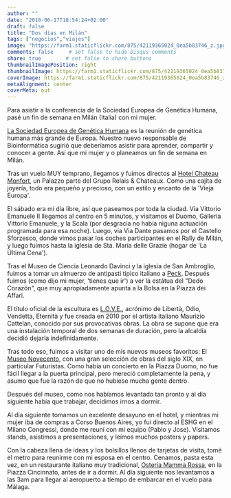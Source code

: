 ```yaml
---
author: ""
date: "2018-06-17T18:54:24+02:00"
draft: false
title: "Dos días en Milán"
tags: ["negocios","viajes"]
image: "https://farm1.staticflickr.com/875/42119365024_0ea5b83746_z.jpg"
comments: false     # set false to hide Disqus comments
share: true        # set false to share buttons
thumbnailImagePosition: right
thumbnailImage: https://farm1.staticflickr.com/875/42119365024_0ea5b83746_z.jpg
coverImage: https://farm1.staticflickr.com/875/42119365024_0ea5b83746_z.jpg
metaAlignment: center
coverMeta: out
---
```


Para asistir a la conferencia de la Sociedad Europea de Genética Humana, pasé un fin de semana en Milán (Italia) con mi mujer.

<!--more-->

[La Sociedad Europea de Genética Humana](https://2018.eshg.org) es la reunión de genética humana más grande de Europa. Nuestro nuevo responsable de Bioinformática sugirió que deberíamos asistir para aprender, compartir y conocer a gente. Así que mi mujer y o planeamos un fin de semana en Milán.

Tras un vuelo MUY temprano, llegamos y fuimos directos al [Hotel Chateau Monfort](https://www.hotelchateaumonfort.com/en/index.html), un Palazzo parte del Grupo Relais & Chateaux. Como una cajita de joyería, todo era pequeño y precioso, con un estilo y encanto de la 'Vieja Europa'.

El sábado era mi día libre, así que paseamos por toda la ciudad. Via Vittorio Emanuele II llegamos al centro en 5 minutos, y visitamos el Duomo, Galleria Vittorio Emanuele, y la Scala (por desgracia no había niguna actuación programada para esa noche). Luego, via Via Dante pasamos por el Castello Sforzesco, donde vimos pasar los coches participantes en el Rally de Milán, y luego fuimos hasta la iglesia de Sta. Maria delle Grazie (hogar de 'La Última Cena').

Tras el Museo de Ciencia Leonardo Davinci y la iglesia de San Ambroglio, fuimos a tomar un almuerzo de antipasti típico italiano a [Peck](https://www.peck.it/en/restaurants/ristorante-al-peck). Después fuimos (como dijo mi mujer, 'tienes que ir') a ver la estátua del "Dedo Corazón", que muy apropiadamente apunta a la Bolsa en la Piazza dei Affari.

El título oficial de la escultura es [L.O.V.E.](https://www.atlasobscura.com/places/love), acrónimo de Libertà, Odio, Vendetta, Eternità y fue creada en 2010 por el artista italiano Maurizio Cattelan, conocido por sus provocativas obras. La obra se supone que era una instalación temporal de dos semanas de duración, pero la alcaldía decidió dejarla indefinidamente.

Tras todo eso, fuimos a visitar uno de mis nuevos museos favoritos: El [Museo Novecento](https://www.museodelnovecento.org), con una gran selección de obras del siglo XIX, en particular Futuristas. Como había un concierto en la Piazza Duomo, no fue fácil llegar a la puerta principal, pero mereció completamente la pena, y asumo que fue la razón de que no hubiese mucha gente dentro.

Después del museo, como nos habíamos levantado tan pronto y al día siguiente había que trabajar, decidimos irnos a dormir.

Al día siguiente tomamos un excelente desayuno en el hotel, y mientras mi mujer iba de compras a Corso Buenos Aires, yo fui directo al ESHG en el Milano Congressi, donde me reuní con mi equipo (Pablo y Jose). Visitamos stands, asistimos a presentaciones, y leímos muchos posters y papers.

Con la cabeza llena de ideas y los bolsillos llenos de tarjetas de visita, tomé el metro para reunirme con mi esposa en el centro. Cenamos, pasta esta vez, en un restaurante italiano muy tradicional, [Osteria Mamma Rossa](https://www.osteriamammarosa.it/en/), en la Piazza Cincinnato, antes de ir a dormir. Al día siguiente nos levantamos a las 3am para llegar al aeropuerto a tiempo de embarcar en el vuelo para Málaga.

<div id="flickrembed"></div><div style="position:absolute; top:-70px; display:block; text-align:center; z-index:-1;"></div><script src='https://flickrembed.com/embed_v2.js.php?source=flickr&layout=responsive&input=www.flickr.com/photos/jcortell/albums/72157670182544568&sort=5&by=album&theme=default&scale=fill&limit=100&skin=default&autoplay=true'></script>
